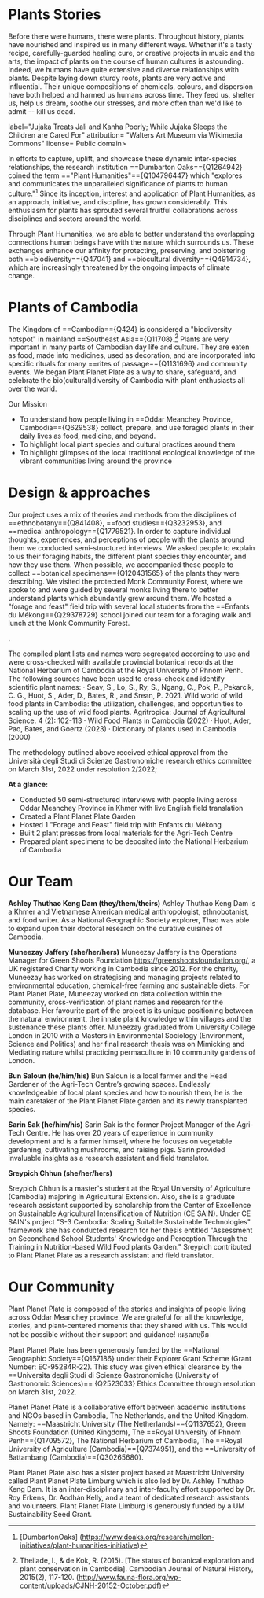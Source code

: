 <param ve-config 
       title="Plant Planet Plate"
       author="Ashley Thuthao Keng Dam in collaboration with Green Shoots Foundation "
       banner="https://upload.wikimedia.org/wikipedia/commons/8/85/Prince_Temiya_lifts_up_his_royal_coach.jpg" 
       layout="vertical">


# Plants Stories

Before there were humans, there were plants. Throughout history, plants have nourished and inspired us in many different ways. Whether it's a tasty recipe, carefully-guarded healing cure, or creative projects in music and the arts, the impact of plants on the course of human cultures is astounding. Indeed, we humans have quite extensive and diverse relationships with plants. Despite laying down sturdy roots, plants are very active and influential. Their unique compositions of chemicals, colours, and dispersion have both helped and harmed us humans across time. They feed us, shelter us, help us dream, soothe our stresses, and more often than we'd like to admit -- kill us dead.


<param .ve-image
       url= "https://upload.wikimedia.org/wikipedia/commons/1/13/Cambodian_-_Vessantara_Jataka%2C_Chapter_11__Jujaka_Treats_Jali_and_Kanha_Poorly%3B_While_Jujaka_Sleeps_the_Children_are_Cared_For_-_Walters_20101241_-_Front_A_T.jpg">
       label="Jujaka Treats Jali and Kanha Poorly; While Jujaka Sleeps the Children are Cared For"
       attribution= "Walters Art Museum via Wikimedia Commons"
       license= Public domain>
       
<param .ve-image 
url="https://upload.wikimedia.org/wikipedia/commons/4/4c/%E1%9E%95%E1%9F%92%E1%9E%80%E1%9E%B6%E1%9E%80%E1%9F%92%E1%9E%93%E1%9E%BB%E1%9E%84%E1%9E%80%E1%9E%BC%E1%9E%93%E1%9E%80%E1%9E%89%E1%9F%92%E1%9E%85%E1%9F%92%E1%9E%9A%E1%9F%82%E1%9E%89.jpg"
       label="ផ្កាក្នុងកូនកញ្ច្រែញ(_flowers as seedlings_)" 
       attribution="Lien chariya via Wikimedia Commons"
       license= CC BY-SA 4.0 
       fit="contain">


In efforts to capture, uplift, and showcase these dynamic inter-species relationships, the research institution ==Dumbarton Oaks=={Q1264942} coined the term =="Plant Humanities"=={Q104796447} which  "explores and communicates the unparalleled significance of plants to human culture."[^1] Since its inception, interest and application of Plant Humanities, as an approach, initiative, and discipline, has grown considerably. This enthusiasm for plants has sprouted several fruitful collabrations across disciplines and sectors around the world.

<param ve-image
url="https://upload.wikimedia.org/wikipedia/commons/8/8c/100_Piastres_-_Institut_d%27%C3%89mission_des_%C3%89tats_du_Cambodge%2C_du_Laos_et_du_Viet-Nam_%281954%29_Laos_02.jpg"
       label="ផ្កាក្នុងកូនកញ្ច្រែញ(_flowers as seedlings_)" 
       attribution="The Institut d'Émission des États du Cambodge, du Laos et du Viet-Nam. via Wikimedia Commons"
       license= Public domain>
    




Through Plant Humanities, we are able to better understand the overlapping connections human beings have with the nature which surrounds us. These exchanges enhance our affinity for protecting, preserving, and bolstering both ==biodiversity=={Q47041} and ==biocultural diversity=={Q4914734}, which are increasingly threatened by the ongoing impacts of climate change.

<param ve-image
url="https://upload.wikimedia.org/wikipedia/commons/4/49/Siem_Reap%2C_varios_05.jpg"
       label="ផ្កាក្នុងកូនកញ្ច្រែញ(_flowers as seedlings_)" 
       attribution="LBM1948 via Wikimedia Commons"
       license= CC BY-SA 4.0>
  





# Plants of Cambodia

The Kingdom of ==Cambodia=={Q424} is considered a "biodiversity hotspot" in mainland ==Southeast Asia=={Q11708}.[^2]
Plants are very important in many parts of Cambodian day life and culture. They are eaten as food, made into medicines, used as decoration, and are incorporated into specific rituals for many ==rites of passage=={Q1131696} and community events. We began Plant Planet Plate as a way to share, safeguard, and celebrate the bio(cultural)diversity of Cambodia with plant enthusiasts all over the world.

<param ve-image
url="https://upload.wikimedia.org/wikipedia/commons/a/a5/%E1%9E%94%E1%9F%92%E1%9E%9A%E1%9E%A0%E1%9E%BB%E1%9E%80%E1%9E%85%E1%9F%86%E1%9E%A0%E1%9E%BB%E1%9E%99.jpg"
       label=
       attribution= "Channkhvy via Wikimedia Commons"
       license= "CC BY-SA 4.0>
   

# Our Mission

+ To understand how people living in ==Oddar Meanchey Province, Cambodia=={Q629538} collect, prepare, and use foraged plants in their daily lives as food, medicine, and beyond.
+ To highlight local plant species and cultural practices around them 
+ To highlight glimpses of the local traditional ecological knowledge of the vibrant communities living around the province



# Design & approaches

Our project uses a mix of theories and methods from the disciplines of ==ethnobotany=={Q841408}, ==food studies=={Q3232953}, and ==medical anthropology=={Q1779521}. In order to capture individual thoughts, experiences, and perceptions of people with the plants around them we conducted semi-structured interviews. We asked people to explain to us their foraging habits, the different plant species they encounter, and how they use them. When possible, we accompanied these people to collect ==botanical specimens=={Q120431565} of the plants they were describing. We visited the protected Monk Community Forest, where we spoke to and were guided by several monks living there to better understand plants which abundantly grew around them. We hosted a "forage and feast" field trip with several local students from the ==Enfants du Mékong=={Q29378729} school joined our team for a foraging walk and lunch at the Monk Community Forest.

.
 
The compiled plant lists and names were segregated according to use and were cross-checked with available provincial botanical records at the National Herbarium of Cambodia at the Royal University of Phnom Penh. The following sources have been used to cross-check and identify scientific plant names:
·      Seav, S., Lo, S., Ry, S., Ngang, C., Pok, P., Pekarcik, C. G., Huot, S., Ader, D., Bates, R., and
 Srean, P. 2021. Wild world of wild food plants in Cambodia: the utilization, challenges, and opportunities to scaling up the use of wild food plants. Agritropica: Journal of Agricultural Science. 4 (2): 102-113
·      Wild Food Plants in Cambodia (2022)
·      Huot, Ader, Pao, Bates, and Goertz (2023)
·       Dictionary of plants used in Cambodia (2000)
 
 
 
The methodology outlined above received ethical approval from the Università degli Studi di Scienze Gastronomiche research ethics committee on March 31st,
2022 under resolution 2/2022;


**At a glance:** 
+ Conducted 50 semi-structured interviews with people living across Oddar Meanchey Province in Khmer with live English field translation
+ Created a Plant Planet Plate Garden 
+ Hosted 1 "Forage and Feast" field trip with Enfants du Mékong
+ Built 2 plant presses from local materials for the Agri-Tech Centre
+ Prepared plant specimens to be deposited into the National Herbarium of Cambodia
                        


# Our Team

**Ashley Thuthao Keng Dam (they/them/theirs)**
Ashley Thuthao Keng Dam is a Khmer and Vietnamese American medical anthropologist, ethnobotanist, and food writer. 
As a National Geographic Society explorer, Thao was able to expand upon their doctoral research on the curative cuisines of Cambodia. 

**Muneezay Jaffery (she/her/hers)**
Muneezay Jaffery is the Operations Manager for Green Shoots Foundation <https://greenshootsfoundation.org/>, a UK registered Charity working in Cambodia since 2012.  For the charity, Muneezay has worked on strategising and managing projects related to environmental education, chemical-free farming and sustainable diets. For Plant Planet Plate, Muneezay worked on data collection within the community, cross-verification of plant names and research for the database. Her favourite part of the project is its unique positioning between the natural environment, the innate plant knowledge within villages and the sustenance these plants offer. Muneezay graduated from University College London in 2010 with a Masters in Environmental Sociology (Environment, Science and Politics) and her final research thesis was on Mimicking and Mediating nature whilst practicing permaculture in 10 community gardens of London.

**Bun Saloun (he/him/his)** 
Bun Saloun is a local farmer and the Head Gardener of the Agri-Tech Centre’s growing spaces.
Endlessly knowledgeable of local plant species and how to nourish them, he is the main caretaker of the Plant Planet Plate garden and its newly transplanted species.

                             
**Sarin Sak (he/him/his)**
Sarin Sak is the former Project Manager of the Agri-Tech Centre. He has over 20 years of experience in community development and is a farmer himself, where he focuses on vegetable gardening, cultivating mushrooms, and raising pigs.
Sarin provided invaluable insights as a research assistant and field translator. 

         
                             
**Sreypich Chhun (she/her/hers)**

Sreypich Chhun is a master's student at the Royal University of Agriculture (Cambodia) majoring in Agricultural Extension. Also, she is a graduate research assistant supported by scholarship from the Center of Excellence on Sustainable Agricultural Intensification of Nutrition (CE SAIN). Under CE SAIN's project "S-3 Cambodia: Scaling Suitable Sustainable Technologies" framework she has conducted research for her thesis entitled "Assessment on Secondhand School Students' Knowledge and Perception Through the Training in Nutrition-based Wild Food plants Garden." Sreypich contributed to Plant Planet Plate as a research assistant and field translator.


# Our Community 

Plant Planet Plate is composed of the stories and insights of people living across Oddar Meanchey province. We are grateful for all the knowledge, stories, and plant-centered moments that they shared with us. This would not be possible without their support and guidance! អរគុណច្រើន



Plant Planet Plate has been generously funded by the ==National Geographic Society=={Q167186} under their Explorer Grant Scheme (Grant Number: EC-95284R-22). This study was given ethical clearance by the ==Universita degli Studi di Scienze Gastronomiche (University of Gastronomic Sciences)== {Q2523033} Ethics Committee through resolution on March 31st, 2022. 

Planet Planet Plate is a collaborative effort between academic institutions and NGOs based in Cambodia, The Netherlands, and the United Kingdom. Namely: ==Maastricht University (The Netherlands)=={Q1137652}, Green Shoots Foundation (United Kingdom), The ==Royal University of Phnom Penh=={Q1709572}, The National Herbarium of Cambodia, The ==Royal University of Agriculture (Cambodia)=={Q7374951}, and the ==University of Battambang (Cambodia)=={Q30265680}. 

Plant Planet Plate also has a sister project based at Maastricht University called Plant Planet Plate Limburg which is also led by Dr. Ashley Thuthao Keng Dam. It is an inter-disciplinary and inter-faculty effort supported by Dr. Roy Erkens, Dr. Aodhán Kelly, and a team of dedicated research assistants and volunteers. Plant Planet Plate Limburg is generously funded by a UM Sustainability Seed Grant.


[^1]: [DumbartonOaks] (https://www.doaks.org/research/mellon-initiatives/plant-humanities-initiative)
[^2]: Theilade, I., & de Kok, R. (2015). [The status of botanical exploration and plant conservation in Cambodia]. Cambodian Journal of Natural History, 2015(2), 117-120. (http://www.fauna-flora.org/wp-content/uploads/CJNH-20152-October.pdf)
